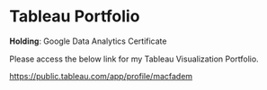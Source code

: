 # Tableau Portfolio
    


𝐇𝐨𝐥𝐝𝐢𝐧𝐠:
Google Data Analytics Certificate

Please access the below link for my Tableau Visualization Portfolio.


https://public.tableau.com/app/profile/macfadem

